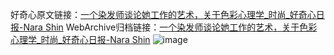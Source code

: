 好奇心原文链接：[一个染发师谈论她工作的艺术，关于色彩心理学_时尚_好奇心日报-Nara Shin](https://www.qdaily.com/articles/10122.html)
WebArchive归档链接：[一个染发师谈论她工作的艺术，关于色彩心理学_时尚_好奇心日报-Nara Shin](http://web.archive.org/web/20170307112911/http://www.qdaily.com:80/articles/10122.html)
![image](http://ww3.sinaimg.cn/large/007d5XDply1g3vv3xdrmgj30u095vu0y)